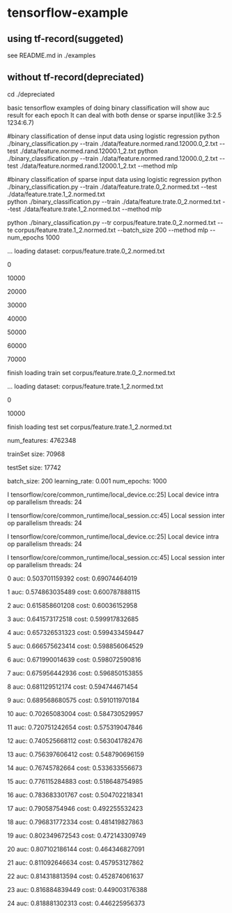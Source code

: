 # tensorflow-example 

## using tf-record(suggeted)  
see README.md in ./examples 

## without tf-record(depreciated)  
cd ./depreciated  

basic tensorflow examples of doing binary classification
will show auc result for each epoch
It can deal with both dense or sparse input(like 3:2.5 1234:6.7)

#binary classification of dense input data using logistic regression 
python ./binary_classification.py  --train ./data/feature.normed.rand.12000.0_2.txt --test ./data/feature.normed.rand.12000.1_2.txt 
python ./binary_classification.py  --train ./data/feature.normed.rand.12000.0_2.txt --test ./data/feature.normed.rand.12000.1_2.txt  --method mlp

#binary classification of sparse input data using logistic regression 
python ./binary_classification.py  --train ./data/feature.trate.0_2.normed.txt --test ./data/feature.trate.1_2.normed.txt  
python ./binary_classification.py  --train ./data/feature.trate.0_2.normed.txt --test ./data/feature.trate.1_2.normed.txt --method mlp

python ./binary_classification.py --tr corpus/feature.trate.0_2.normed.txt --te corpus/feature.trate.1_2.normed.txt --batch_size 200 --method mlp --num_epochs 1000

... loading dataset: corpus/feature.trate.0_2.normed.txt

0

10000

20000

30000

40000

50000

60000

70000

finish loading train set corpus/feature.trate.0_2.normed.txt

... loading dataset: corpus/feature.trate.1_2.normed.txt

0

10000

finish loading test set corpus/feature.trate.1_2.normed.txt

num_features: 4762348

trainSet size: 70968

testSet size: 17742

batch_size: 200 learning_rate: 0.001 num_epochs: 1000

I tensorflow/core/common_runtime/local_device.cc:25] Local device intra op parallelism threads: 24

I tensorflow/core/common_runtime/local_session.cc:45] Local session inter op parallelism threads: 24

I tensorflow/core/common_runtime/local_device.cc:25] Local device intra op parallelism threads: 24

I tensorflow/core/common_runtime/local_session.cc:45] Local session inter op parallelism threads: 24

0 auc: 0.503701159392 cost: 0.69074464019

1 auc: 0.574863035489 cost: 0.600787888115

2 auc: 0.615858601208 cost: 0.60036152958

3 auc: 0.641573172518 cost: 0.599917832685

4 auc: 0.657326531323 cost: 0.599433459447

5 auc: 0.666575623414 cost: 0.598856064529

6 auc: 0.671990014639 cost: 0.598072590816

7 auc: 0.675956442936 cost: 0.596850153855

8 auc: 0.681129512174 cost: 0.594744671454

9 auc: 0.689568680575 cost: 0.591011970184

10 auc: 0.70265083004 cost: 0.584730529957

11 auc: 0.720751242654 cost: 0.575319047846

12 auc: 0.740525668112 cost: 0.563041782476

13 auc: 0.756397606412 cost: 0.548790696159

14 auc: 0.76745782664 cost: 0.533633556673

15 auc: 0.776115284883 cost: 0.518648754985

16 auc: 0.783683301767 cost: 0.504702218341

17 auc: 0.79058754946 cost: 0.492255532423

18 auc: 0.796831772334 cost: 0.481419827863

19 auc: 0.802349672543 cost: 0.472143309749

20 auc: 0.807102186144 cost: 0.464346827091

21 auc: 0.811092646634 cost: 0.457953127862

22 auc: 0.814318813594 cost: 0.452874061637

23 auc: 0.816884839449 cost: 0.449003176388

24 auc: 0.818881302313 cost: 0.446225956373
